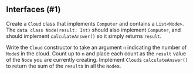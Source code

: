 ## Interfaces (#1)

Create a `Cloud` class that implements `Computer` and contains a `List<Node>`.
The `data class Node(result: Int)` should also implement `Computer`, and should
implement `calculateAnswer()` so it simply returns `result`.

Write the `Cloud` constructor to take an argument `n` indicating the number of
`Node`s in the cloud. Count up to `n` and place each count as the `result` value
of the `Node` you are currently creating. Implement `Cloud`s `calculateAnswer()`
to return the sum of the `result`s in all the `Node`s.
